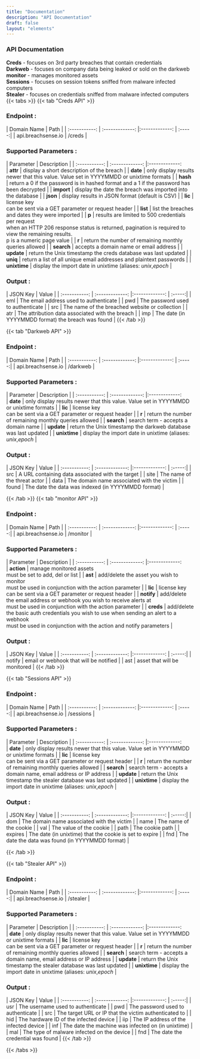 ```yaml
---
title: "Documentation"
description: "API Documentation"
draft: false
layout: "elements"
---
```


### API Documentation
**Creds** - focuses on 3rd party breaches that contain credentials<br>
**Darkweb** - focuses on company data being leaked or sold on the darkweb<br>
**monitor** - manages monitored assets<br>
**Sessions** - focuses on session tokens sniffed from malware infected computers<br>
**Stealer** - focuses on credentials sniffed from malware infected computers
{{< tabs >}}
  {{< tab "Creds API" >}}
### Endpoint :
| Domain Name           | Path             | 
| :-----------: | :-------------:     |:-------------:    | :-----:|
| api.breachsense.io      | /creds      | 

### Supported Parameters :
| Parameter           | Description             |
| :-----------: | :-------------:     |:-------------:   
| **attr**      | display a short description of the breach      |
| **date**      | only display results newer that this value. Value set in YYYYMMDD or unixtime formats      |
| **hash**      |  return a 0 if the password is in hashed format and a 1 if the password has been decrypted     |
| **import**      | display the date the breach was imported into the database      |
| **json**      |  display results in JSON format (default is CSV)     |
| **lic**      | license key<br>can be sent via a GET parameter or request header      |
| **list**      | list the breaches and dates they were imported      |
| **p**      | results are limited to 500 credentials per request<br>when an HTTP 206 response status is returned, pagination is required to view the remaining results.<br>p is a numeric page value      |
| **r**      | return the number of remaining monthly queries allowed      |
| **search**      | accepts a domain name or email address      | 
| **update**      | return the Unix timestamp the creds database was last updated      |
| **uniq**      | return a list of all unique email addresses and plaintext passwords      |
| **unixtime**      | display the import date in unixtime (aliases: <i>unix</i>,<i>epoch</i>      |

### Output :
| JSON Key           | Value             |
| :-----------: | :-------------:     |:-------------:    | :-----:|
| eml      | The email address used to authenticate      |
| pwd      | The password used to authenticate      |
| src      | The name of the breached website or collection      |
| atr      | The attribution data associated with the breach     |
| imp      | The date (in YYYYMMDD format) the breach was found      |
  {{< /tab >}}

  {{< tab "Darkweb API" >}}
### Endpoint :
| Domain Name           | Path             | 
| :-----------: | :-------------:     |:-------------:    | :-----:|
| api.breachsense.io      | /darkweb      | 

### Supported Parameters :
| Parameter           | Description             |
| :-----------: | :-------------:     |:-------------:   
| **date**      | only display results newer that this value. Value set in YYYYMMDD or unixtime formats      |
| **lic**      | license key<br>can be sent via a GET parameter or request header      |
| **r**      | return the number of remaining monthly queries allowed      |
| **search**      | search term - accepts a domain name      | 
| **update**      | return the Unix timestamp the darkweb database was last updated      |
| **unixtime**      | display the import date in unixtime (aliases: <i>unix</i>,<i>epoch</i>      |

### Output :
| JSON Key           | Value             |
| :-----------: | :-------------:     |:-------------:    | :-----:|
| src      | A URL containing data associated with the target      |
| site      | The name of the threat actor      |
| data      | The domain name associated with the victim      |
| found      | The date the data was indexed (in YYYYMMDD format)      |
 
  {{< /tab >}}
  {{< tab "monitor API" >}}
### Endpoint :
| Domain Name           | Path             | 
| :-----------: | :-------------:     |:-------------:    | :-----:|
| api.breachsense.io      | /monitor      | 

### Supported Parameters :
| Parameter           | Description             |
| :-----------: | :-------------:     |:-------------:   
| **action**      | manage monitored assets<br> must be set to add, del or list      |
| **ast**      | add/delete the asset you wish to monitor<br>must be used in conjunction with the action parameter      |
| **lic**      | license key<br>can be sent via a GET parameter or request header      |
| **notify**      | add/delete the email address or webhook you wish to receive alerts at<br>must be used in conjunction with the action parameter      |
| **creds**      | add/delete the basic auth credentials you wish to use when sending an alert to a webhook<br>must be used in conjunction with the action and notify parameters      |

### Output :
| JSON Key           | Value             |
| :-----------: | :-------------:     |:-------------:    | :-----:|
| notify      | email or webhook that will be notified      |
| ast      | asset that will be monitored      |
  {{< /tab >}}

  {{< tab "Sessions API" >}}
### Endpoint :
| Domain Name           | Path             | 
| :-----------: | :-------------:     |:-------------:    | :-----:|
| api.breachsense.io      | /sessions      | 

### Supported Parameters :
| Parameter           | Description             |
| :-----------: | :-------------:     |:-------------:   
| **date**      | only display results newer that this value. Value set in YYYYMMDD or unixtime formats      |
| **lic**      | license key<br>can be sent via a GET parameter or request header      |
| **r**      | return the number of remaining monthly queries allowed      |
| **search**      | search term - accepts a domain name, email address or IP address     | 
| **update**      | return the Unix timestamp the stealer database was last updated      |
| **unixtime**      | display the import date in unixtime (aliases: <i>unix</i>,<i>epoch</i>      |

### Output :
| JSON Key           | Value             |
| :-----------: | :-------------:     |:-------------:    | :-----:|
| dom      | The domain name associated with the victim      |
| name      | The name of the cookie      |
| val      | The value of the cookie      |
| path      | The cookie path     |
| expires      | The date (in unixtime) that the cookie is set to expire      |
| fnd      | The date the data was found (in YYYYMMDD format)      |
 
  {{< /tab >}}

  {{< tab "Stealer API" >}}
### Endpoint :
| Domain Name           | Path             | 
| :-----------: | :-------------:     |:-------------:    | :-----:|
| api.breachsense.io      | /stealer      | 

### Supported Parameters :
| Parameter           | Description             |
| :-----------: | :-------------:     |:-------------:   
| **date**      | only display results newer that this value. Value set in YYYYMMDD or unixtime formats      |
| **lic**      | license key<br>can be sent via a GET parameter or request header      |
| **r**      | return the number of remaining monthly queries allowed      |
| **search**      | search term - accepts a domain name, email address or IP address     | 
| **update**      | return the Unix timestamp the stealer database was last updated      |
| **unixtime**      | display the import date in unixtime (aliases: <i>unix</i>,<i>epoch</i>      |

### Output :
| JSON Key           | Value             |
| :-----------: | :-------------:     |:-------------:    | :-----:|
| usr      | The username used to authenticate      |
| pwd      | The password used to authenticate      |
| src      | The target URL or IP that the victim authenticated to      |
| hid      | The hardware ID of the infected device     |
| iip      | The IP address of the infected device      |
| inf      | The date the machine was infected on (in unixtime)      |
| mal      | The type of malware infected on the device      |
| fnd      | The date the credential was found      |
  {{< /tab >}}

{{< /tabs >}}
